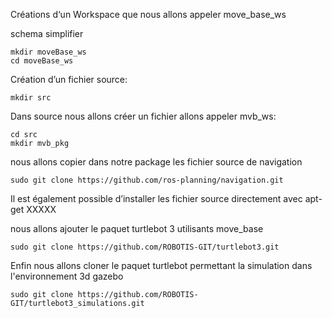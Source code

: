 


Créations d‘un Workspace que nous allons appeler move_base_ws

schema simplifier 

    mkdir moveBase_ws
    cd moveBase_ws

Création d’un fichier source:

    mkdir src

Dans source nous allons créer un fichier  allons appeler mvb_ws:

    cd src
    mkdir mvb_pkg

nous allons copier dans notre package les fichier source de navigation

    sudo git clone https://github.com/ros-planning/navigation.git
Il est également possible d’installer les fichier source directement avec apt-get
    XXXXX

nous allons ajouter le paquet turtlebot 3 utilisants move_base

    sudo git clone https://github.com/ROBOTIS-GIT/turtlebot3.git

Enfin nous allons cloner le paquet turtlebot permettant la simulation dans l'environnement 3d gazebo 

    sudo git clone https://github.com/ROBOTIS-GIT/turtlebot3_simulations.git

